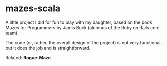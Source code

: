 # mazes-scala

A little project I did for fun to play with my daughter, based on the book Mazes for Programmers by Jamis Buck (alumnus of the Ruby on Rails core team).

The code (or, rather, the overall design of the project) is not very functional, but it does the job and is straightforward.

Related: **Rogue-Maze**
